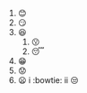 1. :blush:
2. :smirk:
3. :satisfied:
   1. :kissing:
   2. :sleeping:
1. :grin:
2. :worried:
3. :frowning:
         i :bowtie:
         ii :unamused:
